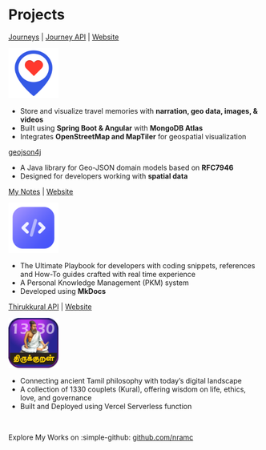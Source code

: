 # Projects

[Journeys](https://github.com/nramc/journeys) | [Journey API](https://github.com/nramc/journey-api) | [Website](https://nramc.github.io/journeys/)

<img src="assets/projects/journeys/journey-logo-512x512.png" class="float-left" width="100" height="100" alt="Journey">

- Store and visualize travel memories with **narration, geo data, images, & videos**
- Built using **Spring Boot & Angular** with **MongoDB Atlas**
- Integrates **OpenStreetMap and MapTiler** for geospatial visualization

[geojson4j](https://github.com/)

- A Java library for Geo-JSON domain models based on **RFC7946**
- Designed for developers working with **spatial data**

[My Notes](https://github.com/) | [Website](https://)

<img src="assets/projects/my-notes/my-notes-logo.png" class="float-left" width="100" height="100" alt="My Notes">

- The Ultimate Playbook for developers with coding snippets, references and How-To guides crafted with real time
  experience
- A Personal Knowledge Management (PKM) system
- Developed using **MkDocs**

[Thirukkural API](https://github.com/nramc/thirukkural-api) | [Website](https://tamil-kural-api.vercel.app/)

<img src="assets/projects/thirukkural/thirukkural-logo.webp" class="float-left" width="100" height="100" alt="Thurukkural">

- Connecting ancient Tamil philosophy with today’s digital landscape
- A collection of 1330 couplets (Kural), offering wisdom on life, ethics, love, and governance
- Built and Deployed using Vercel Serverless function

<br />

Explore My Works on  :simple-github: [github.com/nramc](https://github.com/nramc) 
